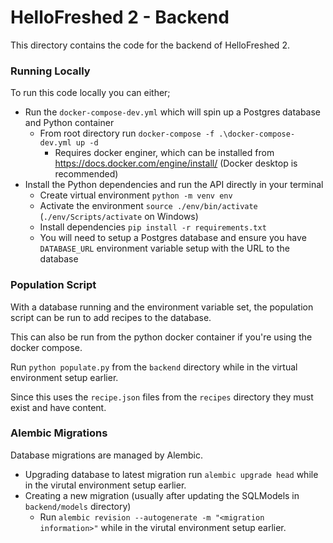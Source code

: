 # HelloFreshed 2 - Backend

This directory contains the code for the backend of HelloFreshed 2.

### Running Locally

To run this code locally you can either;

* Run the `docker-compose-dev.yml` which will spin up a Postgres database and Python container
  * From root directory run `docker-compose -f .\docker-compose-dev.yml up -d`
    * Requires docker enginer, which can be installed from https://docs.docker.com/engine/install/ (Docker desktop is recommended)
* Install the Python dependencies and run the API directly in your terminal
  * Create virtual environment `python -m venv env`
  * Activate the environment `source ./env/bin/activate` (`./env/Scripts/activate` on Windows)
  * Install dependencies `pip install -r requirements.txt`
  * You will need to setup a Postgres database and ensure you have `DATABASE_URL` environment variable setup with the URL to the database

### Population Script

With a database running and the environment variable set, the population script can be run to add recipes to the database.

This can also be run from the python docker container if you're using the docker compose.

Run `python populate.py` from the `backend` directory while in the virtual environment setup earlier.

Since this uses the `recipe.json` files from the `recipes` directory they must exist and have content.

### Alembic Migrations

Database migrations are managed by Alembic.

* Upgrading database to latest migration run `alembic upgrade head` while in the virutal environment setup earlier.
* Creating a new migration (usually after updating the SQLModels in `backend/models` directory)
  * Run `alembic revision --autogenerate -m "<migration information>"`  while in the virutal environment setup earlier.